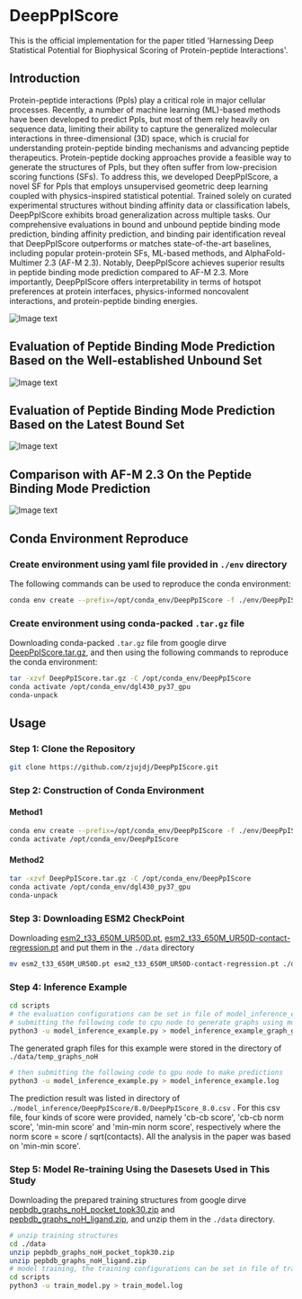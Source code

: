 # DeepPpIScore

This is the official implementation for the paper titled 'Harnessing Deep Statistical Potential for Biophysical Scoring of Protein-peptide Interactions'.

## Introduction

Protein-peptide interactions (PpIs) play a critical role in major cellular processes. Recently, a number of machine learning (ML)-based methods have been developed to predict PpIs, but most of them rely heavily on sequence data, limiting their ability to capture the generalized molecular interactions in three-dimensional (3D) space, which is crucial for understanding protein-peptide binding mechanisms and advancing peptide therapeutics. Protein-peptide docking approaches provide a feasible way to generate the structures of PpIs, but they often suffer from low-precision scoring functions (SFs). To address this, we developed DeepPpIScore, a novel SF for PpIs that employs unsupervised geometric deep learning coupled with physics-inspired statistical potential. Trained solely on curated experimental structures without binding affinity data or classification labels, DeepPpIScore exhibits broad generalization across multiple tasks. Our comprehensive evaluations in bound and unbound peptide binding mode prediction, binding affinity prediction, and binding pair identification reveal that DeepPpIScore outperforms or matches state-of-the-art baselines, including popular protein-protein SFs, ML-based methods, and AlphaFold-Multimer 2.3 (AF-M 2.3). Notably, DeepPpIScore achieves superior results in peptide binding mode prediction compared to AF-M 2.3. More importantly, DeepPpIScore offers interpretability in terms of hotspot preferences at protein interfaces, physics-informed noncovalent interactions, and protein-peptide binding energies.

![Image text](https://github.com/zjujdj/DeepPpIScore/blob/master/figs/fig1.jpg)

## Evaluation of Peptide Binding Mode Prediction Based on the Well-established Unbound Set

![Image text](https://github.com/zjujdj/DeepPpIScore/blob/master/figs/fig2.jpg)

## Evaluation of Peptide Binding Mode Prediction Based on the Latest Bound Set

![Image text](https://github.com/zjujdj/DeepPpIScore/blob/master/figs/fig4.jpg)

## Comparison with AF-M 2.3 On the Peptide Binding Mode Prediction

![Image text](https://github.com/zjujdj/DeepPpIScore/blob/master/figs/fig5.jpg)

## Conda Environment Reproduce

### Create environment using yaml file provided in `./env` directory

The following commands can be used to reproduce the conda environment:
```bash
conda env create --prefix=/opt/conda_env/DeepPpIScore -f ./env/DeepPpIScore.yaml
```

### Create environment using conda-packed `.tar.gz` file
Downloading conda-packed `.tar.gz` file from google dirve [DeepPpIScore.tar.gz](https://drive.google.com/file/d/1YEX5lwE3zd0gag3s_awReNNDPuNKPowt/view?usp=sharing), and then using the following commands to reproduce the conda environment:

```bash
tar -xzvf DeepPpIScore.tar.gz -C /opt/conda_env/DeepPpIScore
conda activate /opt/conda_env/dgl430_py37_gpu
conda-unpack
```

## Usage

### Step 1: Clone the Repository

```bash
git clone https://github.com/zjujdj/DeepPpIScore.git
```

### Step 2: Construction of Conda Environment
#### Method1
```bash
conda env create --prefix=/opt/conda_env/DeepPpIScore -f ./env/DeepPpIScore.yaml
conda activate /opt/conda_env/DeepPpIScore
```

#### Method2
```bash
tar -xzvf DeepPpIScore.tar.gz -C /opt/conda_env/DeepPpIScore
conda activate /opt/conda_env/dgl430_py37_gpu
conda-unpack
```

### Step 3: Downloading ESM2 CheckPoint

Downloading [esm2_t33_650M_UR50D.pt](https://dl.fbaipublicfiles.com/fair-esm/models/esm2_t33_650M_UR50D.pt),   [esm2_t33_650M_UR50D-contact-regression.pt](https://dl.fbaipublicfiles.com/fair-esm/regression/esm2_t33_650M_UR50D-contact-regression.pt) and put them in the `./data` directory

```bash
mv esm2_t33_650M_UR50D.pt esm2_t33_650M_UR50D-contact-regression.pt ./data
```

### Step 4: Inference Example

```bash
cd scripts
# the evaluation configurations can be set in file of model_inference_example.py
# submitting the following code to cpu node to generate graphs using multiprocessing
python3 -u model_inference_example.py > model_inference_example_graph_gen.log
```
The generated graph files for this example were stored in the directory of `./data/temp_graphs_noH`

```bash
# then submitting the following code to gpu node to make predictions
python3 -u model_inference_example.py > model_inference_example.log
```
The prediction result was listed in directory of `./model_inference/DeepPpIScore/8.0/DeepPpIScore_8.0.csv` . For this csv file, four kinds of score were provided, namely 'cb-cb score', 'cb-cb norm score', 'min-min score' and 'min-min norm score', respectively where the norm score = score / sqrt(contacts). All the analysis in the paper was based on 'min-min score'.

### Step 5: Model Re-training Using the Dasesets Used in This Study

Downloading the prepared training structures from google dirve [pepbdb_graphs_noH_pocket_topk30.zip](https://drive.google.com/file/d/1QNDU1Dj06FBCDUhtLPgRWEJzumukr7Ko/view?usp=drive_link) and [pepbdb_graphs_noH_ligand.zip](https://drive.google.com/file/d/1Y1zLU4ONfHp80zCYdVXOrhK3_4M0yP-m/view?usp=drive_link), and unzip them in the `./data` directory.

```bash
# unzip training structures
cd ./data
unzip pepbdb_graphs_noH_pocket_topk30.zip 
unzip pepbdb_graphs_noH_ligand.zip
# model training, the training configurations can be set in file of train_model.py
cd scripts
python3 -u train_model.py > train_model.log
```
